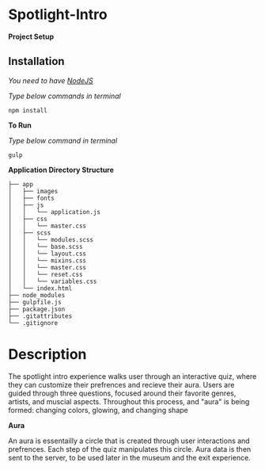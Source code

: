 # Spotlight-Intro

**Project Setup**

## Installation

*You need to have [NodeJS](http://nodejs.org/)*

*Type below commands in terminal*

```````
npm install
```````

**To Run**

*Type below command in terminal*

```````
gulp
```````

**Application Directory Structure**

``````````
├── app
│   ├── images
│   ├── fonts
│   ├── js
│   │   └── application.js
│   ├── css
│   │   └── master.css
│   ├── scss
│   │   └── modules.scss
│   │   └── base.scss
│   │   └── layout.css
│   │   └── mixins.css
│   │   └── master.css
│   │   └── reset.css
│   │   └── variables.css
│   └── index.html
├── node_modules
├── gulpfile.js
├── package.json
├── .gitattributes
└── .gitignore
``````````

# Description

The spotlight intro experience walks user through an interactive quiz, where they can customize their prefrences and recieve their aura. Users are guided through three questions, focused around their favorite genres, artists, and muscial aspects. Throughout this process, and "aura" is being formed: changing colors, glowing, and changing shape 

**Aura**

An aura is essentailly a circle that is created through user interactions and prefrences. Each step of the quiz manipulates this circle. Aura data is then sent to the server, to be used later in the museum and the exit experience.

